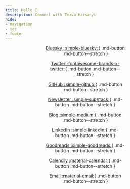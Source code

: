 ```yaml
---
title: Hello 👋
description: Connect with Teiva Harsanyi
hide:
- navigation
- toc
- footer
---
```

<style>
    .grid {
        width: 250px;
    }
</style>

<center>
<div class="grid" markdown>

[Bluesky :simple-bluesky:](https://bsky.app/profile/teivah.dev){ .md-button .md-button--stretch }

[Twitter :fontawesome-brands-x-twitter:](https://twitter.com/teivah){ .md-button .md-button--stretch }

[GitHub :simple-github:](https://github.com/teivah){ .md-button .md-button--stretch }

[Newsletter :simple-substack:](https://thecoder.cafe){ .md-button .md-button--stretch }

[Blog :simple-medium:](https://medium.com/@teivah){ .md-button .md-button--stretch }

[LinkedIn :simple-linkedin:](https://www.linkedin.com/in/teiva-harsanyi/){ .md-button .md-button--stretch }

[Goodreads :simple-goodreads:](https://www.goodreads.com/author/show/21665892.Teiva_Harsanyi){ .md-button .md-button--stretch }

[Calendly :material-calendar:](https://calendly.com/teiva-harsanyi/meet){ .md-button .md-button--stretch }

[Email :material-email:](email.txt){ .md-button .md-button--stretch }

</div>

</center>
